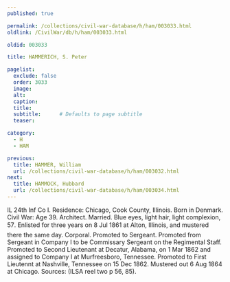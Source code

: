 ```yaml
---
published: true

permalink: /collections/civil-war-database/h/ham/003033.html
oldlink: /CivilWar/db/h/ham/003033.html

oldid: 003033

title: HAMMERICH, S. Peter

pagelist:
  exclude: false
  order: 3033
  image: 
  alt:
  caption:
  title:
  subtitle:      # Defaults to page subtitle
  teaser:

category: 
  - H 
  - HAM

previous:
  title: HAMMER, William
  url: /collections/civil-war-database/h/ham/003032.html  
next:
  title: HAMMOCK, Hubbard
  url: /collections/civil-war-database/h/ham/003034.html   
---
```

IL 24th Inf Co I. Residence: Chicago, Cook County, Illinois. Born in Denmark. Civil War: Age 39. Architect. Married. Blue eyes, light hair, light complexion, 5&#146;7&#148;. Enlisted for three years on 8 Jul 1861 at Alton, Illinois, and mustered there the same day. Corporal. Promoted to Sergeant. Promoted from Sergeant in Company I to be Commissary Sergeant on the Regimental Staff. Promoted to Second Lieutenant at Decatur, Alabama, on 1 Mar 1862 and assigned to Company I at Murfreesboro, Tennessee. Promoted to First Lieutennt at Nashville, Tennessee on 15 Dec 1862. Mustered out 6 Aug 1864 at Chicago. Sources: (ILSA reel two p 56, 85).